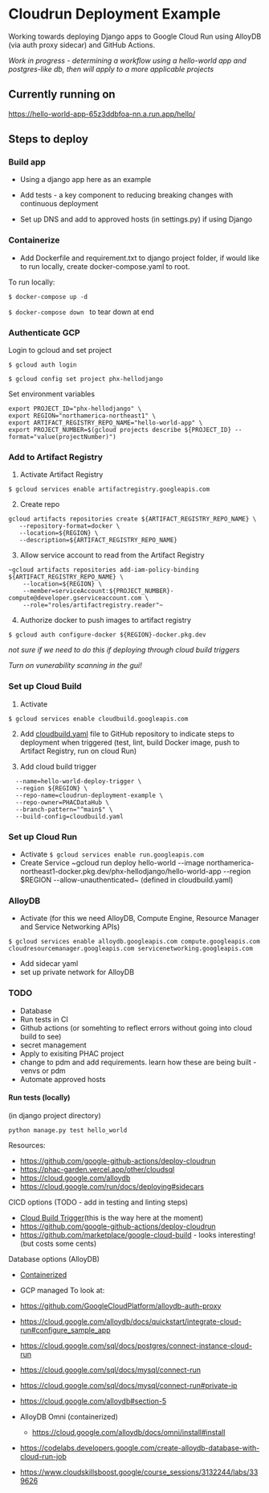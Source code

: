 # Cloudrun Deployment Example
Working towards deploying Django apps to Google Cloud Run using AlloyDB (via auth proxy sidecar) and GitHub Actions.

*Work in progress - determining a workflow using a hello-world app and postgres-like db, then will apply to a more applicable projects*

## Currently running on 
https://hello-world-app-65z3ddbfoa-nn.a.run.app/hello/

## Steps to deploy
### Build app
* Using a django app here as an example
* Add tests - a key component to reducing breaking changes with continuous deployment

* Set up DNS and add to approved hosts (in settings.py) if using Django

### Containerize 
* Add Dockerfile and requirement.txt to django project folder, if would like to run locally, create docker-compose.yaml to root.

To run locally:

```$ docker-compose up -d ```

```$ docker-compose down ``` to tear down at end

### Authenticate GCP
Login to gcloud and set project

```$ gcloud auth login```

```$ gcloud config set project phx-hellodjango```

Set environment variables

``` 
export PROJECT_ID="phx-hellodjango" \
export REGION="northamerica-northeast1" \
export ARTIFACT_REGISTRY_REPO_NAME="hello-world-app" \
export PROJECT_NUMBER=$(gcloud projects describe ${PROJECT_ID} --format="value(projectNumber)")
```

### Add to Artifact Registry
1. Activate Artifact Registry

```$ gcloud services enable artifactregistry.googleapis.com```

2. Create repo
``` 
gcloud artifacts repositories create ${ARTIFACT_REGISTRY_REPO_NAME} \
   --repository-format=docker \
   --location=${REGION} \
   --description=${ARTIFACT_REGISTRY_REPO_NAME}
```
3. Allow service account to read from the Artifact Registry
```
~gcloud artifacts repositories add-iam-policy-binding ${ARTIFACT_REGISTRY_REPO_NAME} \
    --location=${REGION} \
    --member=serviceAccount:${PROJECT_NUMBER}-compute@developer.gserviceaccount.com \
    --role="roles/artifactregistry.reader"~
```
4. Authorize docker to push images to artifact registry

```$ gcloud auth configure-docker ${REGION}-docker.pkg.dev``` 

*not sure if we need to do this if deploying through cloud build triggers*
<!-- * Authorize docker to push images to artifact registry 
```$ gcloud auth configure-docker ```
* build and push image to registry
    ``` $ docker-compose build  ```
    ```$ docker-compose push ```  -->

*Turn on vunerability scanning in the gui!*

### Set up Cloud Build 
1. Activate

```$ gcloud services enable cloudbuild.googleapis.com```

2. Add [cloudbuild.yaml](cloudbuild.yaml) file to GitHub repository to indicate steps to deployment when triggered (test, lint, build Docker image, push to Artifact Registry, run on cloud Run)

2. Add cloud build trigger
```$ gcloud builds triggers create github \
  --name=hello-world-deploy-trigger \
  --region ${REGION} \
  --repo-name=cloudrun-deployment-example \
  --repo-owner=PHACDataHub \
  --branch-pattern="^main$" \
  --build-config=cloudbuild.yaml 
  ```
### Set up Cloud Run 
* Activate 
    ```$ gcloud services enable run.googleapis.com ```
* Create Service
~gcloud run deploy hello-world --image northamerica-northeast1-docker.pkg.dev/phx-hellodjango/hello-world-app --region $REGION --allow-unauthenticated~ (defined in cloudbuild.yaml)
### AlloyDB
* Activate (for this we need AlloyDB, Compute Engine, Resource Manager and Service Networking APIs)

```$ gcloud services enable alloydb.googleapis.com compute.googleapis.com cloudresourcemanager.googleapis.com servicenetworking.googleapis.com```
* Add sidecar yaml
* set up private network for AlloyDB
<!-- gcloud compute addresses create default-private \
    --global \
    --purpose=VPC_PEERING \
    --prefix-length=20 \
    --network=projects/pdcp-cloud-014-lilakelland/global/networks/default -->


### TODO 
* Database
* Run tests in CI
* Github actions (or somehting to reflect errors without going into cloud build to see)
* secret management
* Apply to exisiting PHAC project
* change to pdm and add requirements. learn how these are being built - venvs or pdm
* Automate approved hosts

#### Run tests (locally)
(in django project directory)

``` python manage.py test hello_world ```

Resources:
* https://github.com/google-github-actions/deploy-cloudrun
* https://phac-garden.vercel.app/other/cloudsql
* https://cloud.google.com/alloydb
* https://cloud.google.com/run/docs/deploying#sidecars


CICD options (TODO - add in testing and linting steps)
* [Cloud Build Trigger](https://cloud.google.com/run/docs/quickstarts/deploy-continuously)(this is the way here at the moment)
* https://github.com/google-github-actions/deploy-cloudrun
* https://github.com/marketplace/google-cloud-build - looks interesting! (but costs some cents)

Database options (AlloyDB)
* [Containerized](https://cloud.google.com/alloydb/docs/omni/install#install)
* GCP managed
To look at:
* https://github.com/GoogleCloudPlatform/alloydb-auth-proxy
* https://cloud.google.com/alloydb/docs/quickstart/integrate-cloud-run#configure_sample_app
* https://cloud.google.com/sql/docs/postgres/connect-instance-cloud-run
* https://cloud.google.com/sql/docs/mysql/connect-run
* https://cloud.google.com/sql/docs/mysql/connect-run#private-ip
* https://cloud.google.com/alloydb#section-5


* AlloyDB Omni (containerized)
    * https://cloud.google.com/alloydb/docs/omni/install#install

* https://codelabs.developers.google.com/create-alloydb-database-with-cloud-run-job

* https://www.cloudskillsboost.google/course_sessions/3132244/labs/339626
